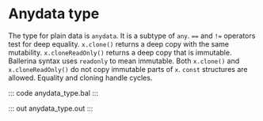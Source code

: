 # Anydata type

The type for plain data is `anydata`. It is a subtype of `any`. `==` and `!=` operators test for deep equality.
`x.clone()` returns a deep copy with the same mutability. `x.cloneReadOnly()` returns a deep copy that is
immutable. Ballerina syntax uses `readonly` to mean immutable. Both `x.clone()` and `x.cloneReadOnly()` do
not copy immutable parts of `x`. `const` structures are allowed. Equality and cloning handle cycles.

::: code anydata_type.bal :::

::: out anydata_type.out :::